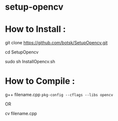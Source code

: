 # setup-opencv

# How to Install :

git clone https://github.com/botsk/SetupOpencv.git

cd SetupOpencv

sudo sh InstallOpencv.sh


# How to Compile :

g++ filename.cpp `pkg-config --cflags --libs opencv`

OR

cv filename.cpp
